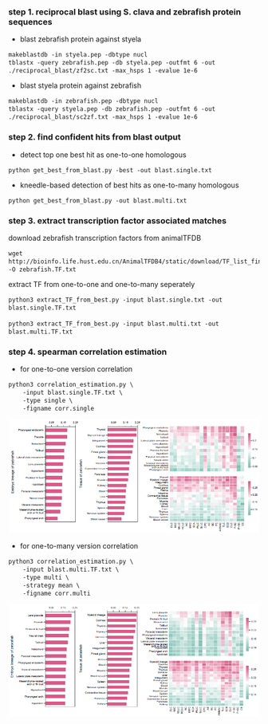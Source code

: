

### step 1. reciprocal blast using S. clava and zebrafish protein sequences

- blast zebrafish protein against styela
```shell
makeblastdb -in styela.pep -dbtype nucl
tblastx -query zebrafish.pep -db styela.pep -outfmt 6 -out ./reciprocal_blast/zf2sc.txt -max_hsps 1 -evalue 1e-6
```
- blast styela protein against zebrafish
```shell
makeblastdb -in zebrafish.pep -dbtype nucl
tblastx -query styela.pep -db zebrafish.pep -outfmt 6 -out ./reciprocal_blast/sc2zf.txt -max_hsps 1 -evalue 1e-6
```

### step 2. find confident hits from blast output

- detect top one best hit as one-to-one homologous
```shell
python get_best_from_blast.py -best -out blast.single.txt
```
- kneedle-based detection of best hits as one-to-many homologous
```shell
python get_best_from_blast.py -out blast.multi.txt
```

### step 3. extract transcription factor associated matches
download zebrafish transcription factors from animalTFDB
```
wget http://bioinfo.life.hust.edu.cn/AnimalTFDB4/static/download/TF_list_final/Danio_rerio_TF -O zebrafish.TF.txt
```
extract TF from one-to-one and one-to-many seperately
```shell
python3 extract_TF_from_best.py -input blast.single.txt -out blast.single.TF.txt

python3 extract_TF_from_best.py -input blast.multi.txt -out blast.multi.TF.txt
```

### step 4. spearman correlation estimation

- for one-to-one version correlation
```shell
python3 correlation_estimation.py \
    -input blast.single.TF.txt \
    -type single \
    -figname corr.single
```
![Alt text](./img/corr_single.png)
- for one-to-many version correlation
```shell
python3 correlation_estimation.py \
    -input blast.multi.TF.txt \
    -type multi \
    -strategy mean \
    -figname corr.multi 
```
![Alt text](./img/corr_multi.png)
